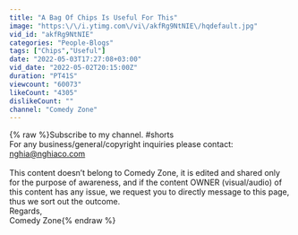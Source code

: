 ```yaml
---
title: "A Bag Of Chips Is Useful For This"
image: "https:\/\/i.ytimg.com\/vi\/akfRg9NtNIE\/hqdefault.jpg"
vid_id: "akfRg9NtNIE"
categories: "People-Blogs"
tags: ["Chips","Useful"]
date: "2022-05-03T17:27:08+03:00"
vid_date: "2022-05-02T20:15:00Z"
duration: "PT41S"
viewcount: "60073"
likeCount: "4305"
dislikeCount: ""
channel: "Comedy Zone"
---
```

{% raw %}Subscribe to my channel. #shorts<br />For any business/general/copyright inquiries please contact:<br />nghia@nghiaco.com<br /><br />This content doesn’t belong to Comedy Zone, it is edited and shared only for the purpose of awareness, and if the content OWNER (visual/audio) of this content has any issue, we request you to directly message to this page, thus we sort out the outcome.⁣⁣⁣⁣⁣⁣⁣⁣⁣⁣<br />Regards,⁣⁣⁣⁣⁣⁣⁣⁣⁣<br />Comedy Zone{% endraw %}
